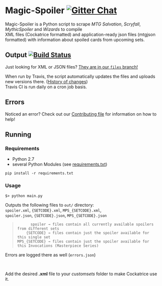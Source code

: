 # Magic-Spoiler [![Gitter Chat](https://img.shields.io/gitter/room/Cockatrice/Magic-Spoiler.svg)](https://gitter.im/Cockatrice/Magic-Spoiler) #

Magic-Spoiler is a Python script to scrape <i>MTG Salvation</i>, <i>Scryfall</i>, <i>MythicSpoiler</i> and <i>Wizards</i> to compile<br>
XML files (Cockatrice formatted) and application-ready json files (mtgjson formatted) with information about spoiled cards from upcoming sets.

## Output [![Build Status](https://travis-ci.org/Cockatrice/Magic-Spoiler.svg?branch=master)](https://travis-ci.org/Cockatrice/Magic-Spoiler) ##
Just looking for XML or JSON files?  [They are in our `files` branch!](https://github.com/Cockatrice/Magic-Spoiler/tree/files) 

When run by Travis, the script automatically updates the files and uploads new versions there. ([History of changes](https://github.com/Cockatrice/Magic-Spoiler/commits/files))<br>
Travis CI is run daily on a cron job basis.

## Errors ##
Noticed an error?  Check out our [Contributing file](https://github.com/Cockatrice/Magic-Spoiler/blob/master/.github/CONTRIBUTING.md) for information on how to help!

## Running ##

### Requirements ###
 * Python 2.7
 * several Python Modules (see [requirements.txt](https://github.com/Cockatrice/Magic-Spoiler/blob/master/requirements.txt))

```
pip install -r requirements.txt
```

### Usage ###
 
```
$> python main.py
```

Outputs the following files to `out/` directory:<br>
`spoiler.xml`, `{SETCODE}.xml`, `MPS_{SETCODE}.xml`,<br>
`spoiler.json`, `{SETCODE}.json`, `MPS_{SETCODE}.json`
  >           spoiler → files contain all currently available spoilers from different sets
  >         {SETCODE} → files contain just the spoiler available for this single set
  >     MPS_{SETCODE} → files contain just the spoiler available for this Invocations (Masterpiece Series)

Errors are logged there as well (`errors.json`)

<br>

Add the desired <b>.xml</b> file to your <i>customsets</i> folder to make Cockatrice use it.
